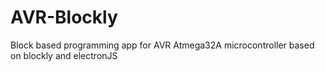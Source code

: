 # AVR-Blockly
 Block based programming app for AVR Atmega32A microcontroller based on blockly and electronJS
